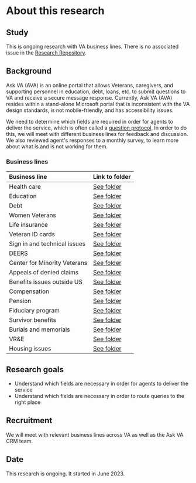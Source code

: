 # About this research

## Study
This is ongoing research with VA business lines. There is no associated issue in the [Research Repository](https://github.com/orgs/department-of-veterans-affairs/projects/880).

## Background
Ask VA (AVA) is an online portal that allows Veterans, caregivers, and supporting personnel in education, debt, loans, etc. to submit questions to VA and receive a secure message response. Currently, Ask VA (AVA) resides within a stand-alone Microsoft portal that is inconsistent with the VA design standards, is not mobile-friendly, and has accessibility issues.

We need to determine which fields are required in order for agents to deliver the service, which is often called a [question protocol](https://www.uxmatters.com/mt/archives/2010/06/the-question-protocol-how-to-make-sure-every-form-field-is-necessary.php). In order to do this, we will meet with different business lines for feedback and discussion. We also reviewed agent's responses to a monthly survey, to learn more about what is and is not working for them.

### Business lines

|Business line|Link to folder|
|:--|:--|
|Health care|[See folder](https://github.com/department-of-veterans-affairs/va.gov-team/tree/master/products/ask-va/research/Business%20line%20engagement/Health%20care)|
|Education|[See folder](https://github.com/department-of-veterans-affairs/va.gov-team/tree/master/products/ask-va/research/Business%20line%20engagement/Education)|
|Debt|[See folder](https://github.com/department-of-veterans-affairs/va.gov-team/tree/master/products/ask-va/research/Business%20line%20engagement/Debt)|
|Women Veterans|[See folder](https://github.com/department-of-veterans-affairs/va.gov-team/tree/master/products/ask-va/research/Business%20line%20engagement/Women%20Veterans)|
|Life insurance|[See folder](https://github.com/department-of-veterans-affairs/va.gov-team/tree/master/products/ask-va/research/Business%20line%20engagement/Life%20insurance)|
|Veteran ID cards|[See folder](https://github.com/department-of-veterans-affairs/va.gov-team/tree/master/products/ask-va/research/Business%20line%20engagement/Veteran%20ID%20cards)|
|Sign in and technical issues|[See folder]()|
|DEERS|[See folder]()|
|Center for Minority Veterans|[See folder]()|
|Appeals of denied claims|[See folder]()|
|Benefits issues outside US|[See folder]()|
|Compensation|[See folder](https://github.com/department-of-veterans-affairs/va.gov-team/tree/master/products/ask-va/research/Business%20line%20engagement/Compensation)|
|Pension|[See folder]()|
|Fiduciary program|[See folder]()|
|Survivor benefits|[See folder]()|
|Burials and memorials|[See folder]()|
|VR&E|[See folder]()|
|Housing issues|[See folder]()|

## Research goals
* Understand which fields are necessary in order for agents to deliver the service
* Understand which fields are necessary in order to route queries to the right place

## Recruitment
We will meet with relevant business lines across VA as well as the Ask VA CRM team. 

## Date
This research is ongoing. It started in June 2023.
